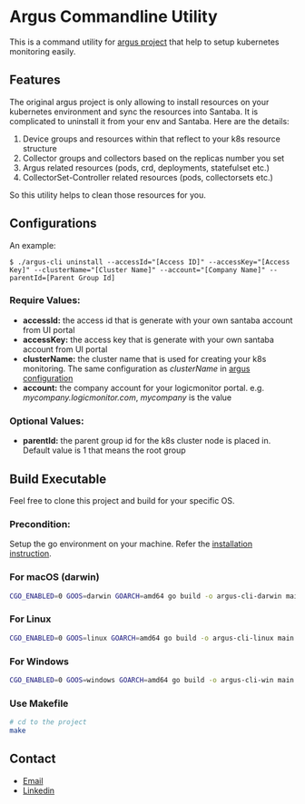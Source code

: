# Argus Commandline Utility

This is a command utility for [argus project](https://logicmonitor.github.io/k8s-argus/) that help to setup kubernetes monitoring easily.

## Features
The original argus project is only allowing to install resources on your kubernetes environment and sync the resources into Santaba. It is complicated to uninstall it from your env and Santaba. Here are the details:

1. Device groups and resources within that reflect to your k8s resource structure
2. Collector groups and collectors based on the replicas number you set
3. Argus related resources (pods, crd, deployments, statefulset etc.)
4. CollectorSet-Controller related resources (pods, collectorsets etc.)

So this utility helps to clean those resources for you.

## Configurations
An example:
```
$ ./argus-cli uninstall --accessId="[Access ID]" --accessKey="[Access Key]" --clusterName="[Cluster Name]" --account="[Company Name]" --parentId=[Parent Group Id]
```

### Require Values:
* **accessId:** the access id that is generate with your own santaba account from UI portal
* **accessKey:** the access key that is generate with your own santaba account from UI portal
* **clusterName:** the cluster name that is used for creating your k8s monitoring. The same configuration as _clusterName_ in [argus configuration](https://logicmonitor.github.io/k8s-argus/docs/configuration/)
* **account:** the company account for your logicmonitor portal. e.g. _mycompany.logicmonitor.com_, _mycompany_ is the value

### Optional Values:
* **parentId:** the parent group id for the k8s cluster node is placed in. Default value is 1 that means the root group

## Build Executable
Feel free to clone this project and build for your specific OS.

### Precondition:
Setup the go environment on your machine. Refer the [installation instruction](https://golang.org/doc/install).

### For macOS (darwin)
```bash
CGO_ENABLED=0 GOOS=darwin GOARCH=amd64 go build -o argus-cli-darwin main.go
```

### For Linux
```bash
CGO_ENABLED=0 GOOS=linux GOARCH=amd64 go build -o argus-cli-linux main.go
```

### For Windows
```bash
CGO_ENABLED=0 GOOS=windows GOARCH=amd64 go build -o argus-cli-win main.go
```

### Use Makefile
```bash
# cd to the project
make
```

## Contact
* [Email](mailto:howardch@outlook.com)
* [Linkedin](https://www.linkedin.com/in/howard-chen-328493142/)


